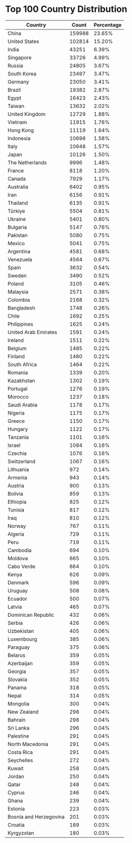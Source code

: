 # Top 100 Country Distribution
| Country | Count | Percentage |
|----|----|----|
| China | 159988 | 23.65% |
| United States | 102814 | 15.20% |
| India | 43251 | 6.39% |
| Singapore | 33726 | 4.99% |
| Russia | 24805 | 3.67% |
| South Korea | 23497 | 3.47% |
| Germany | 23050 | 3.41% |
| Brazil | 19382 | 2.87% |
| Egypt | 16423 | 2.43% |
| Taiwan | 13632 | 2.02% |
| United Kingdom | 12729 | 1.88% |
| Vietnam | 11915 | 1.76% |
| Hong Kong | 11119 | 1.64% |
| Indonesia | 10698 | 1.58% |
| Italy | 10648 | 1.57% |
| Japan | 10126 | 1.50% |
| The Netherlands | 9996 | 1.48% |
| France | 8118 | 1.20% |
| Canada | 7929 | 1.17% |
| Australia | 6402 | 0.95% |
| Iran | 6156 | 0.91% |
| Thailand | 6135 | 0.91% |
| Türkiye | 5504 | 0.81% |
| Ukraine | 5401 | 0.80% |
| Bulgaria | 5147 | 0.76% |
| Pakistan | 5080 | 0.75% |
| Mexico | 5041 | 0.75% |
| Argentina | 4581 | 0.68% |
| Venezuela | 4564 | 0.67% |
| Spain | 3632 | 0.54% |
| Sweden | 3490 | 0.52% |
| Poland | 3105 | 0.46% |
| Malaysia | 2571 | 0.38% |
| Colombia | 2168 | 0.32% |
| Bangladesh | 1748 | 0.26% |
| Chile | 1692 | 0.25% |
| Philippines | 1625 | 0.24% |
| United Arab Emirates | 1591 | 0.24% |
| Ireland | 1511 | 0.22% |
| Belgium | 1485 | 0.22% |
| Finland | 1480 | 0.22% |
| South Africa | 1464 | 0.22% |
| Romania | 1339 | 0.20% |
| Kazakhstan | 1302 | 0.19% |
| Portugal | 1276 | 0.19% |
| Morocco | 1237 | 0.18% |
| Saudi Arabia | 1178 | 0.17% |
| Nigeria | 1175 | 0.17% |
| Greece | 1150 | 0.17% |
| Hungary | 1122 | 0.17% |
| Tanzania | 1101 | 0.16% |
| Israel | 1084 | 0.16% |
| Czechia | 1076 | 0.16% |
| Switzerland | 1067 | 0.16% |
| Lithuania | 972 | 0.14% |
| Armenia | 943 | 0.14% |
| Austria | 900 | 0.13% |
| Bolivia | 859 | 0.13% |
| Ethiopia | 825 | 0.12% |
| Tunisia | 817 | 0.12% |
| Iraq | 810 | 0.12% |
| Norway | 767 | 0.11% |
| Algeria | 729 | 0.11% |
| Peru | 719 | 0.11% |
| Cambodia | 694 | 0.10% |
| Moldova | 665 | 0.10% |
| Cabo Verde | 664 | 0.10% |
| Kenya | 626 | 0.09% |
| Denmark | 596 | 0.09% |
| Uruguay | 508 | 0.08% |
| Ecuador | 500 | 0.07% |
| Latvia | 465 | 0.07% |
| Dominican Republic | 432 | 0.06% |
| Serbia | 426 | 0.06% |
| Uzbekistan | 405 | 0.06% |
| Luxembourg | 385 | 0.06% |
| Paraguay | 375 | 0.06% |
| Belarus | 359 | 0.05% |
| Azerbaijan | 359 | 0.05% |
| Georgia | 357 | 0.05% |
| Slovakia | 352 | 0.05% |
| Panama | 318 | 0.05% |
| Nepal | 314 | 0.05% |
| Mongolia | 300 | 0.04% |
| New Zealand | 298 | 0.04% |
| Bahrain | 298 | 0.04% |
| Sri Lanka | 296 | 0.04% |
| Palestine | 291 | 0.04% |
| North Macedonia | 291 | 0.04% |
| Costa Rica | 291 | 0.04% |
| Seychelles | 272 | 0.04% |
| Kuwait | 258 | 0.04% |
| Jordan | 250 | 0.04% |
| Qatar | 248 | 0.04% |
| Cyprus | 246 | 0.04% |
| Ghana | 239 | 0.04% |
| Estonia | 223 | 0.03% |
| Bosnia and Herzegovina | 201 | 0.03% |
| Croatia | 189 | 0.03% |
| Kyrgyzstan | 180 | 0.03% |
